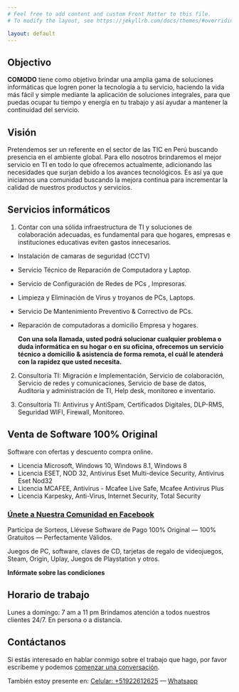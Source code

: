 ```yaml
---
# Feel free to add content and custom Front Matter to this file.
# To modify the layout, see https://jekyllrb.com/docs/themes/#overriding-theme-defaults

layout: default
---
```

## Objectivo

**COMODO** tiene como objetivo brindar una amplia gama de soluciones informáticas que logren poner la tecnología a tu servicio, haciendo la vida más fácil y simple mediante la aplicación de soluciones integrales, para que puedas ocupar tu tiempo y energía en tu trabajo y así ayudar a mantener la continuidad del servicio.


## Visión

Pretendemos ser un referente en el sector de las TIC en Perú buscando presencia en el ambiente global. Para ello nosotros brindaremos el mejor servicio en TI en todo lo que ofrecemos actualmente, adicionando las necesidades que surjan debido a los avances tecnológicos. Es así ya que iniciamos una comunidad buscando la mejora continua para incrementar la calidad de nuestros productos y servicios.

## Servicios informáticos
1. Contar con una sólida infraestructura de TI y soluciones de colaboración adecuadas, es fundamental para que hogares, empresas e instituciones educativas eviten gastos innecesarios.
* Instalación de camaras de seguridad (CCTV)
* Servicio Técnico de Reparación de Computadora y Laptop.
* Servicio de Configuración de Redes de PCs , Impresoras.
* Limpieza y Eliminación de Virus y troyanos de PCs, Laptops.
* Servicio De Mantenimiento Preventivo & Correctivo de PCs.
* Reparación de computadoras a domicilio Empresa y hogares.

  **Con una sola llamada, usted podrá solucionar cualquier problema o duda informática en su hogar o en su oficina, ofrecemos un servicio técnico a domicilio & asistencia de forma remota, el cuál le atenderá con la rapidez que usted necesita.**

2. Consultoría TI: Migración e Implementación, Servicio de colaboración, Servicio de redes y comunicaciones, Servicio de base de datos, Auditoria y administración de TI, Help desk, monitoreo e inventario.

3. Consultoría TI: Antivirus y AntiSpam, Certificados Digitales, DLP-RMS, Seguridad WIFI, Firewall, Monitoreo.

## Venta de Software 100% Original

Software con ofertas y descuento compra online.

* Licencia Microsoft, Windows 10, Windows 8.1, Windows 8
* Licencia ESET, NOD 32, Antivirus Eset Multi-device Security, Antivirus Eset Nod32
* Licencia MCAFEE, Antivirus - Mcafee Live Safe, Mcafee Antivirus Plus
* Licencia Karpesky, Anti-Virus, Internet Security, Total Security



### [Únete a Nuestra Comunidad en Facebook](https://bit.ly/2FJphgv)

Participa de Sorteos, Llévese Software de Pago 100% Original &mdash; 100% Gratuitos &mdash; Perfectamente Válidos.

Juegos de PC, software, claves de CD, tarjetas de regalo de videojuegos, Steam, Origin, Uplay, Juegos de Playstation y otros.

**Infórmate sobre las condiciones**


## Horario de trabajo

Lunes a domingo: 7 am a 11 pm
Brindamos atención a todos nuestros clientes 24/7. En persona o a distancia.

## Contáctanos

Si estás interesado en hablar conmigo sobre el trabajo que hago, por favor escríbeme y podemos [comenzar una conversación](https://bit.ly/2Ej9ep5).

También estoy presente en: [Celular: +51922612625](tel:+51922612625) &mdash; [Whatsapp](https://wa.me/51922612625)
